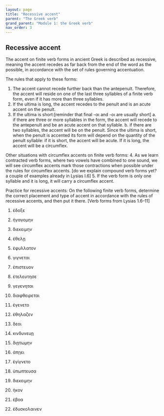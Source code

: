 ```yaml
---
layout: page
title: "Recessive accent"
parent: "The Greek verb"
grand_parent: "Module 1: the Greek verb"
nav_order: 3
---
```


## Recessive accent

The accent on finite verb forms in ancient Greek is described as recessive, meaning the accent recedes as far back from the end of the word as the possible, in accordance with the set of rules governing accentuation.

The rules that apply to these forms:

1. The accent cannot recede further back than the antepenult. Therefore, the accent will reside on one of the last three syllables of a finite verb form, even if it has more than three syllables.
2. If the ultima is long, the accent recedes to the penult and is an acute accent on the penult.
3. If the ultima is short:[reminder that final -αι and -οι are usually short]
a. if there are three or more syllables in the form, the accent will recede to the antepenult and be an acute accent on that syllable.
b. if there are two syllables, the accent will be on the penult. Since the ultima is short, when the penult is accented its form will depend on the quantity of the penult syllable: if it is short, the accent will be acute. If it is long, the accent will be a circumflex.

Other situations with circumflex accents on finite verb forms:
4. As we learn contracted verb forms, where two vowels have combined to one sound, we will see circumflex accents mark those contractions when possible under the rules for circumflex accents. [do we explain compound verb forms yet? a couple of examples already in Lysias I.6]
5. If the verb form is only one syllable and it is long, it will carry a circumflex accent.


Practice for recessive accents:
On the following finite verb forms, determine the correct placement and type of accent in accordance with the rules of recessive accents, and then put it there. [Verb forms from Lysias 1.6–11] 

1. ἐδοξε  
2. ἠγαγομην
3. διεκειμην
4. ἐθελῃ
5. ἐφυλλατον
6. γιγνεται 
7. ἐπιστευον
8. ἐτελευτησε 
9. γεγενηται  
10. διαφθειρεται
11. ἐγενετο 
12. ἐθηλαζεν
13. δεοι
14. κινδυνευῃ 
15. διῃτωμην 
16. ἀπῃει 
17. ἐγίγνετο 
18. ὑπωπτευσα 
19. διεκειμην
20. ἡκον
21. ἐβοα 

22. ἐδυσκολαινεν 



